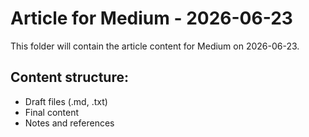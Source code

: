 # Article for Medium - 2026-06-23

This folder will contain the article content for Medium on 2026-06-23.

## Content structure:
- Draft files (.md, .txt)
- Final content
- Notes and references
